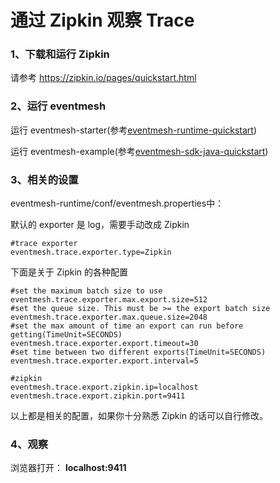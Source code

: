 # 通过 Zipkin 观察 Trace

### 1、下载和运行 Zipkin

请参考 https://zipkin.io/pages/quickstart.html



### 2、运行 eventmesh

运行 eventmesh-starter(参考[eventmesh-runtime-quickstart](../../instruction/03-runtime.md))

运行 eventmesh-example(参考[eventmesh-sdk-java-quickstart](../../instruction/05-demo.md))



### 3、相关的设置

eventmesh-runtime/conf/eventmesh.properties中：

默认的 exporter 是 log，需要手动改成 Zipkin

```properties
#trace exporter
eventmesh.trace.exporter.type=Zipkin
```
下面是关于 Zipkin 的各种配置
```properties
#set the maximum batch size to use
eventmesh.trace.exporter.max.export.size=512
#set the queue size. This must be >= the export batch size
eventmesh.trace.exporter.max.queue.size=2048
#set the max amount of time an export can run before getting(TimeUnit=SECONDS)
eventmesh.trace.exporter.export.timeout=30
#set time between two different exports(TimeUnit=SECONDS)
eventmesh.trace.exporter.export.interval=5

#zipkin
eventmesh.trace.export.zipkin.ip=localhost
eventmesh.trace.export.zipkin.port=9411
```

以上都是相关的配置，如果你十分熟悉 Zipkin 的话可以自行修改。



### 4、观察

浏览器打开： **localhost:9411**
